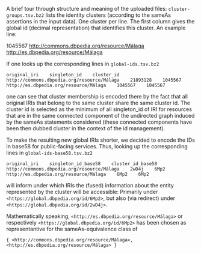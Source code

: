 A brief tour through structure and meaning of the uploaded files:
`cluster-groups.tsv.bz2` lists the identity clusters (according to the sameAs assertions in the input data). One cluster per line. The first column gives the global id (decimal representation) that identifies this cluster. An example line:

1045567    <http://commons.dbpedia.org/resource/Málaga> <http://es.dbpedia.org/resource/Málaga>

If one looks up the corresponding lines in `global-ids.tsv.bz2`

```
original_iri    singleton_id    cluster_id
http://commons.dbpedia.org/resource/Málaga    21893128    1045567
http://es.dbpedia.org/resource/Málaga    1045567    1045567
```

one can see that cluster membership is encoded there by the fact that all original IRIs that belong to the same cluster share the same cluster id. The cluster id is selected as the minimum of all singleton_id of IRI for resources that are in the same connected component of the undirected graph induced by the sameAs statements considered (these connected components have been then dubbed cluster in the context of the id management).

To make the resulting new global IRIs shorter, we decided to encode the IDs in base58 for public-facing services. Thus, looking up the corresponding lines in `global-ids-base58.tsv.bz2`

```
original_iri    singleton_id_base58    cluster_id_base58
http://commons.dbpedia.org/resource/Málaga    2wD4j    6Mp2
http://es.dbpedia.org/resource/Málaga    6Mp2    6Mp2
```

will inform under which IRIs the (fused) information about the entity represented by the cluster will be accessible: Primarily under `<https://global.dbpedia.org/id/6Mp2>`, but also (via redirect) under `<https://global.dbpedia.org/id/2wD4j>`.

Mathematically speaking, `<http://es.dbpedia.org/resource/Málaga>` or respectively `<https://global.dbpedia.org/id/6Mp2>` has been chosen as representantive for the sameAs-equivalence class of

```
{ <http://commons.dbpedia.org/resource/Málaga>, <http://es.dbpedia.org/resource/Málaga> }
```
